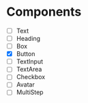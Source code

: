 # Components
- [ ] Text
- [ ] Heading
- [ ] Box
- [X] Button
- [ ] TextInput
- [ ] TextArea
- [ ] Checkbox
- [ ] Avatar
- [ ] MultiStep